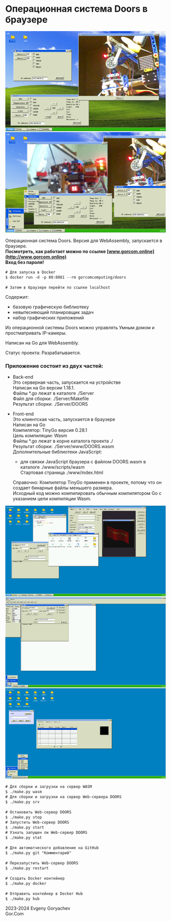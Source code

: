 # Операционная система Doors в браузере

![img/Screenshot5.png](img/Screenshot5.png)
![img/Screenshot4.png](img/Screenshot4.png)

Операционная система Doors. Версия для WebAssembly, запускается в браузере.  
**Посмотреть, как работает можно по ссылке [www.gorcom.online](http://www.gorcom.online)**  
**Вход без пароля!**

```
# Для запуска в Docker
$ docker run -d -p 80:8081 --rm gorcomcomputing/doors

# Затем в браузере перейти по ссылке localhost
```

Содержит:
- базовую графическую библиотеку
- невытесняющий планировщик задач
- набор графических приложений

Из операционной системы Doors можно управлять Умным домом и простматривать IP-камеры.

Написан на Go для WebAssembly.

Статус проекта: Разрабатывается.


### Приложение состоит из двух частей:
- Back-end  
	Это серверная часть, запускается на устройстве  
	Написан на Go версии 1.18.1.  
	Файлы *.go лежат в каталоге ./Server  
	Файл для сборки: ./Server/Makefile  
	Результат сборки: ./Server/DOORS  
- Front-end  
	Это клиентская часть, запускается в браузере  
	Написан на Go  
	Компилятор: TinyGo версия 0.28.1  
	Цель компиляции: Wasm  
	Файлы *.go лежат в корне каталога проекта ./  
	Результат сборки: ./Server/www/DOORS.wasm  
	Дополнительные библиотеки JavaScript:  
	- для связки JavaScript браузера с файлом DOORS.wasm в каталоге ./www/scripts/wasm  
	Стартовая страница ./www/index.html  
	
	Справочно: Компилятор TinyGo применен в проекте, потому что он создает бинарные файлы меньшего размера.  
			   Исходный код можно компилировать обычным компилятором Go с указанием цели компиляции Wasm.  

![img/Screenshot1.png](img/Screenshot1.png)
![img/Screenshot2.png](img/Screenshot2.png)
![img/Screenshot3.png](img/Screenshot3.png)


```
# Для сборки и загрузки на сервер WASM
$ ./make.py wasm
# Для сборки и загрузки на сервер Web-сервера DOORS
$ ./make.py srv

# Остановить Web-сервер DOORS
$ ./make.py stop
# Запустить Web-сервер DOORS
$ ./make.py start
# Узнать запущен ли Web-сервер DOORS
$ ./make.py stat

# Для автоматческого добавление на GitHub
$ ./make.py git "Комментарий"

# Перезапустить Web-сервер DOORS
$ ./make.py restart

# Создать Docker контейнер
$ ./make.py docker

# Отправить контейнер в Docker Hub
$ ./make.py hub
```

2023-2024 Evgeny Goryachev    
Gor.Com 



